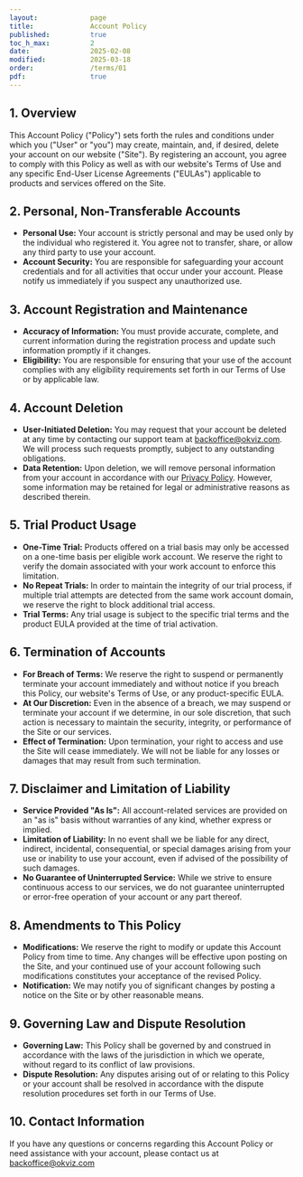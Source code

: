 ```yaml
---
layout:             page
title:              Account Policy
published:          true
toc_h_max:          2
date:               2025-02-08
modified:           2025-03-18
order:              /terms/01
pdf:                true
---
```


## 1. Overview

This Account Policy ("Policy") sets forth the rules and conditions under which you ("User" or "you") may create, maintain, and, if desired, delete your account on our website ("Site"). By registering an account, you agree to comply with this Policy as well as with our website's Terms of Use and any specific End-User License Agreements ("EULAs") applicable to products and services offered on the Site.


## 2. Personal, Non-Transferable Accounts

- **Personal Use:** Your account is strictly personal and may be used only by the individual who registered it. You agree not to transfer, share, or allow any third party to use your account.
- **Account Security:** You are responsible for safeguarding your account credentials and for all activities that occur under your account. Please notify us immediately if you suspect any unauthorized use.


## 3. Account Registration and Maintenance

- **Accuracy of Information:** You must provide accurate, complete, and current information during the registration process and update such information promptly if it changes.
- **Eligibility:** You are responsible for ensuring that your use of the account complies with any eligibility requirements set forth in our Terms of Use or by applicable law.


## 4. Account Deletion

- **User-Initiated Deletion:** You may request that your account be deleted at any time by contacting our support team at [backoffice@okviz.com](mailto:backoffice@okviz.com?subject=Delete%20Account). We will process such requests promptly, subject to any outstanding obligations.
- **Data Retention:** Upon deletion, we will remove personal information from your account in accordance with our [Privacy Policy](./privacy.md). However, some information may be retained for legal or administrative reasons as described therein.


## 5. Trial Product Usage

- **One-Time Trial:** Products offered on a trial basis may only be accessed on a one-time basis per eligible work account. We reserve the right to verify the domain associated with your work account to enforce this limitation.
- **No Repeat Trials:** In order to maintain the integrity of our trial process, if multiple trial attempts are detected from the same work account domain, we reserve the right to block additional trial access.
- **Trial Terms:** Any trial usage is subject to the specific trial terms and the product EULA provided at the time of trial activation.


## 6. Termination of Accounts

- **For Breach of Terms:** We reserve the right to suspend or permanently terminate your account immediately and without notice if you breach this Policy, our website's Terms of Use, or any product-specific EULA.
- **At Our Discretion:** Even in the absence of a breach, we may suspend or terminate your account if we determine, in our sole discretion, that such action is necessary to maintain the security, integrity, or performance of the Site or our services.
- **Effect of Termination:** Upon termination, your right to access and use the Site will cease immediately. We will not be liable for any losses or damages that may result from such termination.


## 7. Disclaimer and Limitation of Liability

- **Service Provided "As Is":** All account-related services are provided on an "as is" basis without warranties of any kind, whether express or implied.
- **Limitation of Liability:** In no event shall we be liable for any direct, indirect, incidental, consequential, or special damages arising from your use or inability to use your account, even if advised of the possibility of such damages.
- **No Guarantee of Uninterrupted Service:** While we strive to ensure continuous access to our services, we do not guarantee uninterrupted or error-free operation of your account or any part thereof.


## 8. Amendments to This Policy

- **Modifications:** We reserve the right to modify or update this Account Policy from time to time. Any changes will be effective upon posting on the Site, and your continued use of your account following such modifications constitutes your acceptance of the revised Policy.
- **Notification:** We may notify you of significant changes by posting a notice on the Site or by other reasonable means.


## 9. Governing Law and Dispute Resolution

- **Governing Law:** This Policy shall be governed by and construed in accordance with the laws of the jurisdiction in which we operate, without regard to its conflict of law provisions.
- **Dispute Resolution:** Any disputes arising out of or relating to this Policy or your account shall be resolved in accordance with the dispute resolution procedures set forth in our Terms of Use.


## 10. Contact Information

If you have any questions or concerns regarding this Account Policy or need assistance with your account, please contact us at [backoffice@okviz.com](mailto:backoffice@okviz.com?subject=Account%20Policy) 